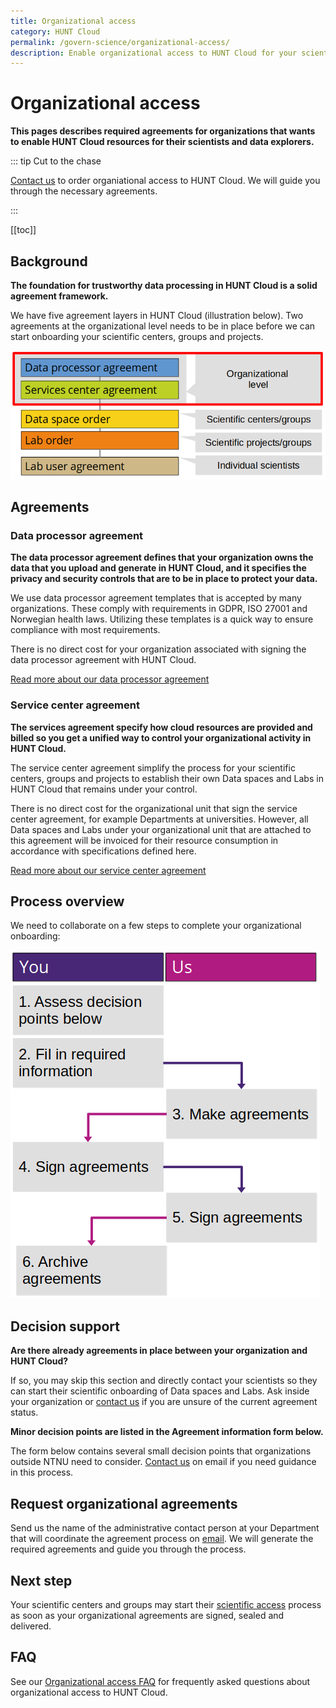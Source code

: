 ```yaml
---
title: Organizational access
category: HUNT Cloud
permalink: /govern-science/organizational-access/
description: Enable organizational access to HUNT Cloud for your scientists and scientific projects. 
---
```


# Organizational access

**This pages describes required agreements for organizations that wants to enable HUNT Cloud resources for their scientists and data explorers.**

::: tip Cut to the chase

[Contact us](/contact) to order organiational access to HUNT Cloud. We will guide you through the necessary agreements.

:::


[[toc]]

## Background

**The foundation for trustworthy data processing in HUNT Cloud is a solid agreement framework.**

We have five agreement layers in HUNT Cloud (illustration below). Two agreements at the organizational level needs to be in place before we can start onboarding your scientific centers, groups and projects.

!["Illustration of five agreement layers in HUNT Cloud with data processor agreements and service center agreements highlighted with a red frame since they are placed on the organizational level."](./images/hunt-cloud-organizational-agreements-organizational-level.png)


## Agreements

### Data processor agreement

**The data processor agreement defines that your organization owns the data that you upload and generate in HUNT Cloud, and it specifies the privacy and security controls that are to be in place to protect your data.**

We use data processor agreement templates that is accepted by many organizations. These comply with requirements in GDPR, ISO 27001 and Norwegian health laws. Utilizing these templates is a quick way to ensure compliance with most requirements.

There is no direct cost for your organization associated with signing the data processor agreement with HUNT Cloud. 

[Read more about our data processor agreement](/govern-science/organizational-access/data-processor-agreement)

### Service center agreement

**The services agreement specify how cloud resources are provided and billed so you get a unified way to control your organizational activity in HUNT Cloud.**

The service center agreement simplify the process for your scientific centers, groups and projects to establish their own Data spaces and Labs in HUNT Cloud that remains under your control.

There is no direct cost for the organizational unit that sign the service center agreement, for example Departments at universities. However, all Data spaces and Labs under your organizational unit that are attached to this agreement will be invoiced for their resource consumption in accordance with specifications defined here.

[Read more about our service center agreement](/govern-science/organizational-access/service-center-agreement)


## Process overview

We need to collaborate on a few steps to complete your organizational onboarding:

!["Illustration of the organizational agreement process with six steps described in the main text: 1) assess decision points, 2) fill in required information, 3) make agreements, 4) and 5) sign the agreements, and 6) archive the agreements."](./images/hunt-cloud-organizational-agreement-process.png)


## Decision support

**Are there already agreements in place between your organization and HUNT Cloud?**

If so, you may skip this section and directly contact your scientists so they can start their scientific onboarding of Data spaces and Labs. Ask inside your organization or [contact us](/contact) if you are unsure of the current agreement status. 

**Minor decision points are listed in the Agreement information form below.**

The form below contains several small decision points that organizations outside NTNU need to consider. [Contact us](/contact) on email if you need guidance in this process.

## Request organizational agreements

Send us the name of the administrative contact person at your Department that will coordinate the agreement process on [email](/contact). We will generate the required agreements and guide you through the process.

## Next step

Your scientific centers and groups may start their [scientific access](/administer-science/scientific-access/) process as soon as your organizational agreements are signed, sealed and delivered. 

## FAQ

See our [Organizational access FAQ](/govern-science/organizational-access/faq) for frequently asked questions about organizational access to HUNT Cloud.
